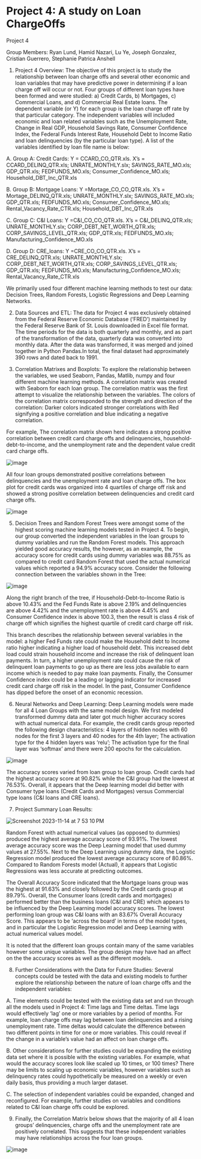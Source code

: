 # Project 4: A study on Loan ChargeOffs
Project 4 

Group Members: Ryan Lund, Hamid Nazari, Lu Ye, Joseph Gonzalez, Cristian Guerrero, Stephanie Patrica Anshell

1) Project 4 Overview: 
The objective of this project is to study the relationship between loan charge offs and several other economic and loan variables that may have predictive power in determining if a loan charge off will occur or not. Four groups of different loan types have been formed and were studied: a) Credit Cards, b) Mortgages, c) Commercial Loans, and d) Commercial Real Estate loans. The dependent variable (or Y) for each group is the loan charge off rate by that particular category. The independent variables will included economic and loan related variables such as the Unemployment Rate, Change in Real GDP, Household Savings Rate, Consumer Confidence Index, the Federal Funds Interest Rate, Household Debt to Income Ratio and loan delinquencies (by the particular loan type). A list of the variables identified by loan file name is below:

A. Group A: Credit Cards: Y = CCARD_CO_QTR.xls. X’s = CCARD_DELINQ_QTR.xls; UNRATE_MONTHLY.slx; SAVINGS_RATE_MO.xls; GDP_QTR.xls; FEDFUNDS_MO.xls; Consumer_Confidence_MO.xls; Household_DBT_Inc_QTR.xls

B. Group B: Mortgage Loans: Y =Mortage_CO_CO_QTR.xls. X’s = Mortage_DELINQ_QTR.xls; UNRATE_MONTHLY.slx; SAVINGS_RATE_MO.xls; GDP_QTR.xls; FEDFUNDS_MO.xls; Consumer_Confidence_MO.xls;    Rental_Vacancy_Rate_CTR.xls; Household_DBT_Inc_QTR.xls

C. Group C: C&I Loans: Y =C&I_CO_CO_QTR.xls. X’s = C&I_DELINQ_QTR.xls; UNRATE_MONTHLY.slx; CORP_DEBT_NET_WORTH_QTR.xls; CORP_SAVINGS_LEVEL_QTR.xls; GDP_QTR.xls; FEDFUNDS_MO.xls; Manufacturing_Confidence_MO.xls

D. Group D: CRE_loans: Y =CRE_CO_CO_QTR.xls. X’s = CRE_DELINQ_QTR.xls; UNRATE_MONTHLY.slx; CORP_DEBT_NET_WORTH_QTR.xls; CORP_SAVINGS_LEVEL_QTR.xls; GDP_QTR.xls; FEDFUNDS_MO.xls; Manufacturing_Confidence_MO.xls; Rental_Vacancy_Rate_CTR.xls

We primarily used four different machine learning methods to test our data: Decision Trees, Random Forests, Logistic Regressions and Deep Learning Networks.

2) Data Sources and ETL: The data for Project 4 was exclusively obtained from the Federal Reserve Economic Database (‘FRED’) maintained by the Federal Reserve Bank of St. Louis downloaded in Excel file format. The time periods for the data is both quarterly and monthly, and as part of the transformation of the data, quarterly data was converted into monthly data. After the data was transformed, it was merged and joined together in Python Pandas.In total, the final dataset had approximately 390 rows and dated back to 1991.

4) Correlation Matrixes and Boxplots: To explore the relationship between the variables, we used Seaborn, Pandas, Matlib, numpy and four different machine learning methods. A correlation matrix was created with Seaborn for each loan group. The correlation matrix was the first attempt to visualize the relationship between the variables. The colors of the correlation matrix corresponded to the strength and direction of the correlation: Darker colors indicated stronger correlations with Red signifying a positive correlation and blue indicating a negative correlation.

For example, The correlation matrix shown here indicates a strong positive correlation between credit card charge offs and delinquencies, household-debt-to-income, and the unemployment rate and the dependent value credit card charge offs. 

![image](https://github.com/RyakDL/Project-Loan-Charge-Offs/assets/132794157/e40026b1-d187-4bb8-8c41-5f6e8d120357)

All four loan groups demonstrated positive correlations between delinquencies and the unemployment rate and loan charge offs. The box plot for credit cards was organized into 4 quartiles of charge off risk and showed a strong positive correlation between delinquencies and credit card charge offs. 

![image](https://github.com/RyakDL/Project-Loan-Charge-Offs/assets/132794157/f004e2aa-7f6e-45c0-bfa9-ff6b3c22c1b0)

5) Decision Trees and Random Forest Trees were amongst some of the highest scoring machine learning models tested in Project 4. To begin, our group converted the independent variables in the loan groups to dummy variables and run the Random Forest models. This approach yielded good accuracy results, the however, as an example, the accuracy score for credit cards using dummy variables was 88.75% as compared to credit card Random Forest that used the actual numerical values which reported a 94.9% accuracy score. Consider the following connection between the variables shown in the Tree:

![image](https://github.com/RyakDL/Project-Loan-Charge-Offs/assets/132794157/12b3d01e-591b-4b73-9015-7ece0f9515eb)

Along the right branch of the tree, if Household-Debt-to-Income Ratio is above 10.43% and the Fed Funds Rate is above 2.19% and delinquencies are above 4.42% and the unemployment rate is above 4.45% and Consumer Confidence index is above 100.3, then the result is class 4 risk of charge off which signifies the highest quartile of credit card charge off risk. 

This branch describes the relationship between several variables in the model: a higher Fed Funds rate could make the Household debt to Income ratio higher indicating a higher load of household debt. This increased debt load could strain household income and increase the risk of delinquent loan payments. In turn, a higher unemployment rate could cause the risk of delinquent loan payments to go up as there are less jobs available to earn income which is needed to pay make loan payments. Finally, the Consumer Confidence index could be a leading or lagging indicator for increased credit card charge off risk in the model. In the past, Consumer Confidence has dipped before the onset of an economic recession. 

6) Neural Networks and Deep Learning: Deep Learning models were made for all 4 Loan Groups with the same model design. We first modeled transformed dummy data and later got much higher accuracy scores with actual numerical data. For example, the credit cards group reported the following design characteristics: 4 layers of hidden nodes with 60 nodes for the first 3 layers and 40 nodes for the 4th layer; The activation type for the 4 hidden layers was ‘relu’; The activation type for the final layer was ‘softmax’ amd there were 200 epochs for the calculation.

![image](https://github.com/RyakDL/Project-Loan-Charge-Offs/assets/132794157/6fd8a254-a171-4941-9396-894afeceb8ae)

The accuracy scores varied from loan group to loan group. Credit cards had the highest accuracy score at 90.82% while the C&I group had the lowest at 76.53%. Overall, it appears that the Deep learning model did better with Consumer type loans (Credit Cards and Mortgages) versus Commercial type loans (C&I loans and CRE loans). 

7) Project Summary Loan Results:

![Screenshot 2023-11-14 at 7 53 10 PM](https://github.com/RyakDL/Project-Loan-Charge-Offs/assets/132794157/23039b31-c6ed-4c72-8cb3-ddd6be0adb7d)
       
Random Forest with actual numerical values (as opposed to dummies) produced the highest average accuracy score of 93.91%. The lowest average accuracy score was the Deep Learning model that used dummy values at 27.55%. Next to the Deep Learning using dummy data, the Logistic Regression model produced the lowest average accuracy score of 80.86%. Compared to Random Forests model (Actual), it appears that Logistic Regressions was less accurate at predicting outcomes. 

The Overall Accuracy Score indicated that the Mortgage loans group was the highest at 91.63% and closely followed by the Credit cards group at 89.79%. Overall, the Consumer loans (credit cards and mortgages) performed better than the business loans (C&I and CRE) which appears to be influenced by the Deep Learning model accuracy scores. 
The lowest performing loan group was C&I loans with an 83.67% Overall Accuracy Score. This appears to be ‘across the board’ in terms of the model types, and in particular the Logistic Regression model and Deep Learning with actual numerical values model. 

It is noted that the different loan groups contain many of the same variables however some unique variables. The group design may have had an affect on the the accuracy scores as well as the different models.

8) Further Considerations with the Data for Future Studies: Several concepts could be tested with the data and existing models to further explore the relationship between the nature of loan charge offs and the independent variables:

A. Time elements could be tested with the existing data set and run through all the models used in Project 4: Time lags and Time deltas. Time lags would effectively ‘lag’ one or more variables by a period of months. For example, loan charge offs may lag between loan delinquencies and a rising unemployment rate. Time deltas would calculate the difference between two different points in time for one or more variables. This could reveal if the change in a variable’s value had an affect on loan charge offs. 

B. Other considerations for further studies could be expanding the existing data set where it is possible with the existing variables. For example, what would the accuracy scores look like scaled up 10 times, or 100 times? There may be limits to scaling up economic variables, however variables such as delinquency rates could hypothetically be measured on a weekly or even daily basis, thus providing a much larger dataset. 

C. The selection of independent variables could be expanded, changed and reconfigured. For example, further studies on variables and conditions related to C&I loan charge offs could be explored. 

9) Finally, the Correlation Matrix below shows that the majority of all 4 loan groups’ delinquencies, charge offs and the unemployment rate are positively correlated.  This suggests that these independent variables may have relationships across the four loan groups.

![image](https://github.com/RyakDL/Project-Loan-Charge-Offs/assets/132794157/8a3dd6c0-7aca-4e53-919c-760a17d81962)






